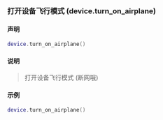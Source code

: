 ### 打开设备飞行模式 (**device\.turn\_on\_airplane**)


#### 声明
```lua
device.turn_on_airplane()
```


#### 说明
> 打开设备飞行模式 (断网哦)   


#### 示例  
```lua
device.turn_on_airplane()
```


